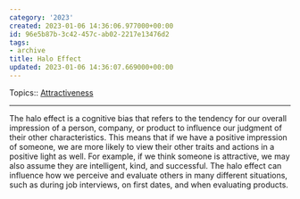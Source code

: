 ```yaml
---
category: '2023'
created: 2023-01-06 14:36:06.977000+00:00
id: 96e5b87b-3c42-457c-ab02-2217e13476d2
tags:
- archive
title: Halo Effect
updated: 2023-01-06 14:36:07.669000+00:00
---
```

   
Topics:: [Attractiveness](../topics/Attractiveness.md)   
   
   
---   
   
The halo effect is a cognitive bias that refers to the tendency for our overall impression of a person, company, or product to influence our judgment of their other characteristics. This means that if we have a positive impression of someone, we are more likely to view their other traits and actions in a positive light as well. For example, if we think someone is attractive, we may also assume they are intelligent, kind, and successful. The halo effect can influence how we perceive and evaluate others in many different situations, such as during job interviews, on first dates, and when evaluating products.